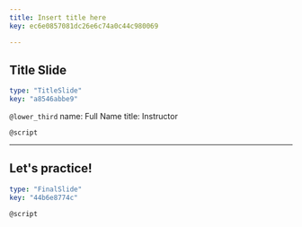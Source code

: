 ```yaml
---
title: Insert title here
key: ec6e0857081dc26e6c74a0c44c980069

---
```

## Title Slide

```yaml
type: "TitleSlide"
key: "a8546abbe9"
```

`@lower_third`
name: Full Name
title: Instructor


`@script`



---
## Let's practice!

```yaml
type: "FinalSlide"
key: "44b6e8774c"
```

`@script`


